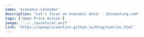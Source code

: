```yaml
---
name: 'economic-calendar'
description: "Let's focus on economic data! - @investing.com"
tags: ['Open Price Action']
image: '../../assets/ec.avif'
link: 'https://openpriceaction.github.io/blog/tool/ec.html'
---
```


